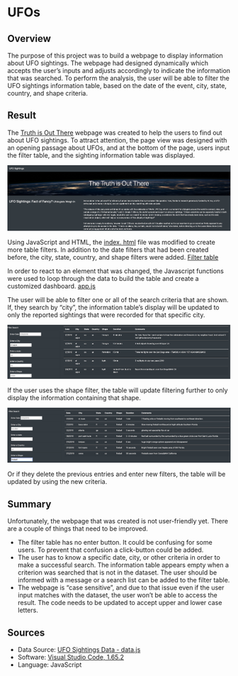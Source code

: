 # UFOs


## Overview  
 
The purpose of this project was to build a webpage to display information about UFO sightings. The webpage had designed dynamically which accepts the user’s inputs and adjusts accordingly to indicate the information that was searched. To perform the analysis, the user will be able to filter the UFO sightings information table, based on the date of the event, city, state, country, and shape criteria. 

## Result

The [Truth is Out There](https://github.com/duygusimsek/UFOs/blob/main/static/Images/image_1.png) webpage was created to help the users to find out about UFO sightings. To attract attention, the page view was designed with an opening passage about UFOs, and at the bottom of the page, users input the filter table, and the sighting information table was displayed.

![The page view](https://github.com/duygusimsek/UFOs/blob/main/static/Images/image_5.png)

Using JavaScript and HTML, the [index. html](https://github.com/duygusimsek/UFOs/blob/main/index.html) file was modified to create more table filters. In addition to the date filters that had been created before, the city, state, country, and shape filters were added. [Filter table](https://github.com/duygusimsek/UFOs/blob/main/static/Images/Filter_table.png)

In order to react to an element that was changed, the Javascript functions were used to loop through the data to build the table and create a customized dashboard. [app.js](https://github.com/duygusimsek/UFOs/blob/main/js/app.js)

The user will be able to filter one or all of the search criteria that are shown.  If,  they search by “city”, the information table’s display will be updated to only the reported sightings that were recorded for that specific city.

![City_Filter](https://github.com/duygusimsek/UFOs/blob/main/static/Images/image_3.png)

If the user uses the shape filter, the table will update filtering further to only display the information containing that shape.

![Shape_Filter](https://github.com/duygusimsek/UFOs/blob/main/static/Images/image_4.png)

Or if they delete the previous entries and enter new filters, the table will be updated by using the new criteria.

## Summary
Unfortunately, the webpage that was created is not user-friendly yet. There are a couple of things that need to be improved. 

* The filter table has no enter button. It could be confusing for some users. To prevent that confusion a click-button could be added. 
* The user has to know a specific date, city, or other criteria in order to make a successful search.  The information table appears empty when a criterion was searched that is not in the dataset. The user should be informed with a message or a search list can be added to the filter table. 
* The webpage is “case sensitive”, and due to that issue even if the user input matches with the dataset, the user won’t be able to access the result.  The code needs to be updated to accept upper and lower case letters. 

## Sources

* Data Source: [UFO Sightings Data - data.js](https://github.com/duygusimsek/UFOs/blob/main/js/data.js)
* Software: [Visual Studio Code, 1.65.2](https://visualstudio.microsoft.com/downloads/)
* Language: JavaScript 
